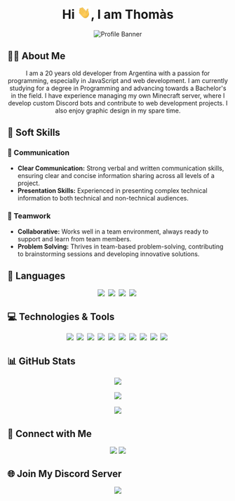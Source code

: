 <h1 align="center">Hi <img src="https://raw.githubusercontent.com/KevinPatel04/KevinPatel04/master/Hi.gif" width="30px">, I am Thomàs</h1>

<p align="center"><img src="https://i.imgur.com/8enGufr.png" alt="Profile Banner"></p>

## 🧑‍💻 About Me

<p align="center" width="150px">I am a 20 years old developer from Argentina with a passion for programming, especially in JavaScript and web development. I am currently studying for a degree in Programming and advancing towards a Bachelor's in the field. I have experience managing my own Minecraft server, where I develop custom Discord bots and contribute to web development projects. I also enjoy graphic design in my spare time.</p>

## 🌟 Soft Skills

### 💬 Communication
- **Clear Communication:** Strong verbal and written communication skills, ensuring clear and concise information sharing across all levels of a project.
- **Presentation Skills:** Experienced in presenting complex technical information to both technical and non-technical audiences.

### 🤝 Teamwork
- **Collaborative:** Works well in a team environment, always ready to support and learn from team members.
- **Problem Solving:** Thrives in team-based problem-solving, contributing to brainstorming sessions and developing innovative solutions.

## 🚀 Languages

<p align="center">
    <img src="https://img.shields.io/badge/-JavaScript-F7DF1C?style=for-the-badge&logo=javascript&logoColor=black" height="40"/>&nbsp;
    <img src="https://img.shields.io/badge/-HTML-E34F26?style=for-the-badge&logo=html5&logoColor=white" height="40"/>&nbsp;
    <img src="https://img.shields.io/badge/-CSS-1572B6?style=for-the-badge&logo=css3&logoColor=white" height="40"/>&nbsp;
    <img src="https://img.shields.io/badge/-Python-3776AB?style=for-the-badge&logo=python&logoColor=white" height="40"/>&nbsp;    
</p>

## 💻 Technologies & Tools

<p align="center">
    <img src="https://img.shields.io/badge/-Bootstrap-563D7C?style=for-the-badge&logo=bootstrap&logoColor=white" height="40"/>&nbsp;
    <img src="https://img.shields.io/badge/-MySQL-4479A1?style=for-the-badge&logo=mysql&logoColor=white" height="40"/>&nbsp;
    <img src="https://img.shields.io/badge/-PostgreSQL-336791?style=for-the-badge&logo=postgresql&logoColor=white" height="40"/>&nbsp;
    <img src="https://img.shields.io/badge/-SQLite-003B57?style=for-the-badge&logo=sqlite&logoColor=white" height="40"/>&nbsp;
    <img src="https://img.shields.io/badge/-MongoDB-47A248?style=for-the-badge&logo=mongodb&logoColor=white" height="40"/>&nbsp;
    <img src="https://img.shields.io/badge/-Node.js-339933?style=for-the-badge&logo=node.js&logoColor=white" height="40"/>&nbsp;
    <img src="https://img.shields.io/badge/-Visual%20Studio%20Code-007ACC?style=for-the-badge&logo=visual-studio-code&logoColor=white" height="40"/>&nbsp;
    <img src="https://img.shields.io/badge/-Adobe%20Photoshop-31A8FF?style=for-the-badge&logo=adobe-photoshop&logoColor=white" height="40"/>&nbsp;
    <img src="https://img.shields.io/badge/-Adobe%20Illustrator-FF9A00?style=for-the-badge&logo=adobe-illustrator&logoColor=white" height="40"/>&nbsp;
    <img src="https://img.shields.io/badge/-Corel%20Draw-000000?style=for-the-badge&logo=corel-draw&logoColor=white" height="40"/>&nbsp;
</p>

## 📊 GitHub Stats

<p align="center"><img src="https://github-readme-stats.vercel.app/api/top-langs/?username=thxmasdev&layout=compact&hide=TSQL&theme=chartreuse-dark"></p>
<p align="center"><img src="https://github-readme-stats.vercel.app/api?username=thxmasdev&count_private=true&show_icons=true&&theme=chartreuse-dark&include_all_commits=true" width="400"></p> 
<p align="center"><img src="https://github-readme-streak-stats.herokuapp.com?user=thxmasdev&theme=chartreuse-dark"></p>

## 🔗 Connect with Me

<p align="center">
    <a href="https://discord.com/users/thxmasdev"><img src="https://img.shields.io/badge/-thxmasdev-5865F2?style=for-the-badge&logo=Discord&logoColor=white" height="40"/></a>
    <a href="https://twitter.com/thxmasdev"><img src="https://img.shields.io/badge/-thxmasdev-1DA1F2?style=for-the-badge&logo=Twitter&logoColor=white" height="40"/></a>
</p>

## 🌐 Join My Discord Server

<p align="center">
    <a href="https://discord.gg/yDqmpM3XtM"><img src="https://img.shields.io/badge/-Join%20My%20Discord%20Server-7289DA?style=for-the-badge&logo=discord&logoColor=white" height="40"/></a>
</p>
